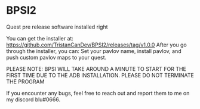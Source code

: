 # BPSI2
Quest pre release software installed right

You can get the installer at: https://github.com/TristanCanDev/BPSI2/releases/tag/v1.0.0
After you go through the installer, you can: Set your pavlov name, install pavlov, and push custom pavlov maps to your quest.

PLEASE NOTE: BPSI WILL TAKE AROUND A MINUTE TO START FOR THE FIRST TIME DUE TO THE ADB INSTALLATION. PLEASE DO NOT TERMINATE THE PROGRAM

If you encounter any bugs, feel free to reach out and report them to me on my discord blu#0666.

